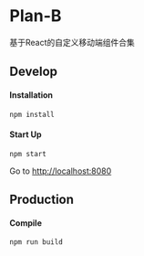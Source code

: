 # Plan-B
基于React的自定义移动端组件合集

## Develop

#### Installation

    npm install

#### Start Up

    npm start

Go to <http://localhost:8080>

## Production

#### Compile

    npm run build
